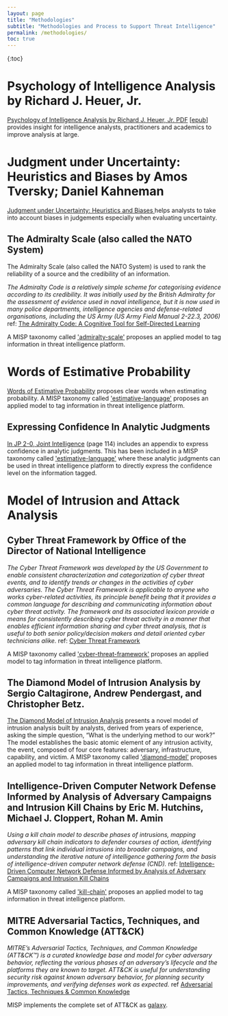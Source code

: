 ```yaml
---
layout: page
title: "Methodologies"
subtitle: "Methodologies and Process to Support Threat Intelligence"
permalink: /methodologies/
toc: true
---
```


{:toc}

# Psychology of Intelligence Analysis by Richard J. Heuer, Jr.

[Psychology of Intelligence Analysis by Richard J. Heuer, Jr. PDF](http://www.foo.be/docs/intelligence/PsychofIntelNew.pdf) \[[epub](files/Psychology_of_Intelligence_Analysis_Richards_Heuer.epub)\] provides insight for intelligence analysts, practitioners and academics to improve analysis at large.

# Judgment under Uncertainty: Heuristics and Biases by Amos Tversky; Daniel Kahneman

[Judgment under Uncertainty: Heuristics and Biases ](http://www.foo.be/docs/intelligence/Tversky_Kahneman_1974.pdf) helps analysts to take into account biases in judgements especially when evaluating uncertainty.

## The Admiralty Scale (also called the NATO System)

The Admiralty Scale (also called the NATO System) is used to rank the reliability of a source and the credibility of an information.

_The Admiralty Code is a relatively simple scheme for categorising evidence according to its credibility. It was initially used by the British Admiralty for the assessment of evidence used in naval intelligence, but it is now used in many police departments, intelligence agencies and defense-related organisations, including the US Army (US Army Field Manual 2-22.3, 2006)_ ref: [The Admiralty Code:
A Cognitive Tool for Self-Directed Learning](https://www.ijlter.org/index.php/ijlter/article/download/494/234)

A MISP taxonomy called ['admiralty-scale'](https://www.misp-project.org/taxonomies.html#_admiralty_scale) proposes an applied model to tag information in threat intelligence platform.

# Words of Estimative Probability

[Words of Estimative Probability](https://www.cia.gov/library/center-for-the-study-of-intelligence/csi-publications/books-and-monographs/sherman-kent-and-the-board-of-national-estimates-collected-essays/6words.html) proposes clear words when estimating probability. A MISP taxonomy called ['estimative-language'](https://www.misp-project.org/taxonomies.html#_estimative_language) proposes an applied model to tag information in threat intelligence platform.

## Expressing Confidence In Analytic Judgments

[In JP 2-0, Joint Intelligence](http://www.jcs.mil/Portals/36/Documents/Doctrine/pubs/jp2_0.pdf) (page 114) includes an appendix to express confidence in analytic judgments. This has been included in a MISP taxonomy called ['estimative-language'](https://www.misp-project.org/taxonomies.html#_estimative_language) where these analytic judgments can be used in threat intelligence platform to directly express the confidence level on the information tagged.

# Model of Intrusion and Attack Analysis

## Cyber Threat Framework by Office of the Director of National Intelligence

_The Cyber Threat Framework was developed by the US Government to enable consistent characterization and categorization of cyber threat events, and to identify trends or changes in the activities of cyber adversaries.  The Cyber Threat Framework is applicable to anyone who works cyber-related activities, its principle benefit being that it provides a common language for describing and communicating information about cyber threat activity.  The framework and its associated lexicon provide a means for consistently describing cyber threat activity in a manner that enables efficient information sharing and cyber threat analysis, that is useful to both senior policy/decision makers and detail oriented cyber technicians alike._ ref: [Cyber Threat Framework ](https://www.dni.gov/index.php/cyber-threat-framework)

A MISP taxonomy called ['cyber-threat-framework'](https://www.misp-project.org/taxonomies.html#_cyber_threat_framework) proposes an applied model to tag information in threat intelligence platform.

## The Diamond Model of Intrusion Analysis by Sergio Caltagirone, Andrew Pendergast, and Christopher Betz.

[The Diamond Model of Intrusion Analysis](http://www.activeresponse.org/wp-content/uploads/2013/07/diamond.pdf) presents a novel model of intrusion analysis built by analysts, derived from years of experience, asking the simple question, “What is the underlying method to our work?” The model establishes the basic atomic element of any intrusion activity, the event, composed of four core features: adversary, infrastructure, capability, and victim. A MISP taxonomy called ['diamond-model'](https://www.misp-project.org/taxonomies.html#_diamond_model) proposes an applied model to tag information in threat intelligence platform.

## Intelligence-Driven Computer Network Defense Informed by Analysis of Adversary Campaigns and Intrusion Kill Chains by Eric M. Hutchins, Michael J. Cloppert, Rohan M. Amin

_Using a kill chain model to describe phases of intrusions, mapping adversary kill chain indicators to defender courses of action, identifying patterns that link individual intrusions into broader campaigns, and understanding the iterative nature of intelligence gathering form the basis of intelligence-driven computer network defense (CND)._ ref: [Intelligence-Driven Computer Network Defense Informed by Analysis of Adversary Campaigns and Intrusion Kill Chains](https://www.lockheedmartin.com/content/dam/lockheed/data/corporate/documents/LM-White-Paper-Intel-Driven-Defense.pdf)

A MISP taxonomy called ['kill-chain'](https://www.misp-project.org/taxonomies.html#_kill_chain) proposes an applied model to tag information in threat intelligence platform.

## MITRE Adversarial Tactics, Techniques, and Common Knowledge (ATT&CK)

_MITRE’s Adversarial Tactics, Techniques, and Common Knowledge (ATT&CK™) is a curated knowledge base and model for cyber adversary behavior, reflecting the various phases of an adversary’s lifecycle and the platforms they are known to target. ATT&CK is useful for understanding security risk against known adversary behavior, for planning security improvements, and verifying defenses work as expected._ ref [Adversarial Tactics, Techniques & Common Knowledge](https://attack.mitre.org)

MISP implements the complete set of ATT&CK as [galaxy](https://www.misp-project.org/galaxy.html).
